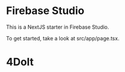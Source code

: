 # Firebase Studio

This is a NextJS starter in Firebase Studio.

To get started, take a look at src/app/page.tsx.
# 4DoIt
